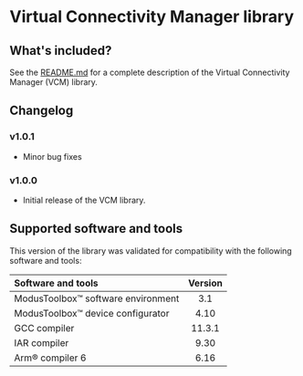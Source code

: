 # Virtual Connectivity Manager library

## What's included?

See the [README.md](./README.md) for a complete description of the Virtual Connectivity Manager (VCM) library.

## Changelog

### v1.0.1

- Minor bug fixes

### v1.0.0

- Initial release of the VCM library.

## Supported software and tools

This version of the library was validated for compatibility with the following software and tools:

| Software and tools                                             | Version |
| :---                                                           | :----:  |
| ModusToolbox&trade; software environment                       | 3.1     |
| ModusToolbox&trade; device configurator                        | 4.10    |
| GCC compiler                                                   | 11.3.1  |
| IAR compiler                                                   | 9.30    |
| Arm&reg; compiler 6                                            | 6.16    |
